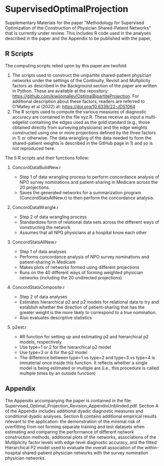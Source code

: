 # SupervisedOptimalProjection
Supplementary Materials for the paper "Methodology for Supervised Optimization of the Construction of Physician Shared-Patient Networks" that is currently under review. This includes R code used in the analyses described in the paper and the Appendix to be published with the paper,

## R Scripts
The computing scripts relied upon by this paper are twofold:
1) The scripts used to construct the unipartite shared-patient physician networks under the settings of the Continuity, Revisit and Multplicity factors as described in the Background section of the paper are written in Python. These are available at the repository: https://github.com/kiwijomalley/OptimalBipartiteProjection. For additional description about these factors, readers are referred to O'Malley et al (2022) at: https://doi.org/10.6339/22-JDS1064
2) The R scripts used to compute the various measures of diagnostic accuracy are contained in the file xyz.R. These receive as input a multi-edgelist containing the edges used as the gold standard (e.g., those obtained directly from surveying physicians) and the edge weights constructed using one or more projections defined by the three factors in 1) or otherwise. The data wrangling of the data needed to form the shared-patient weights is described in the GitHub page in 1) and so is not reproduced here.

The 5 R scripts and their functions follow:
1) ConcordDataBuildNew.r
   - Step 1 of data wrangling process to perform concordance analysis of NPO survey nominations and patient-sharing in Medicare across the 20 projections.
   - Saves the generated networks for a summarization program (ConcordStatsAllNew.r) to then perform the concordance analysis.

2) ConcordDataWrangle.r
   - Step 2 of data wrangling process
   - Standardizes form of relational data sets across the different ways of vonstructing the network
   - Assumes that all NPO physicians at a hospital know each other

3) ConcordStatsAllNew.r
   - Step 1 of data analyses
   - Performs concordance analysis of NPO survey nominations and patient-sharing in Medicare
   - Makes plots of networks formed using different projections
   - Runs on the 40 different ways of forming weighted physician networks (including the 20 undirected projections)
  
4) ConcordStatsComposite.r
   - Step 2 of data analyses
   - Estimates hierarchical p2 and p2 models for relational data to try and establish whether the direction of patient-sharing that has the greater weight is the more likely to correspond to a true nomination.
   - Also evaluates descriptive statistics

5) p2est.r
   - #R function for setting up and estimating p2 and hierarchical p2 models, respectively.
   - Use type=1 or 2 for the hierarchical p2 model
   - Use type=3 or 4 for the p2 model
   - The difference between type=1 vs type=2 and type=3 vs type=4 is immaterial once inside this function. It reflects whether a single model is being estimated or multiple are (i.e., this procedure is called multiple times by an outside function)

## Appendix
The Appendix accompanying the paper is contained in the file: Supervised_Optimal_Projection_Revision_AppendixUnblinded.pdf. Section A of the Appendix includes additional dyadic diagnostic measures and conditional dyadic analyses. Section B contains additional empirical results relevant to the application: the demonstration of the minimal risk of overfitting from not forming separate training and test datasets when estimating and comparing the performance of different network construction methods, additional plots of the networks, associations of the Multiplicity factor levels with edge-level diagnostic accuracy, and the fitted Hierarchical P2 model used to evaluate the overall association of the within-hospital shared-patient physician networks with the survey nomination physician networks.
